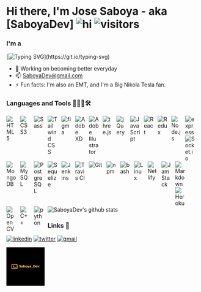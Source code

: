 
# Hi there, I'm Jose Saboya - aka [SaboyaDev] <img src="https://user-images.githubusercontent.com/1303154/88677602-1635ba80-d120-11ea-84d8-d263ba5fc3c0.gif" width="28px" alt="hi">  ![visitors](https://visitor-badge.glitch.me/badge?page_id=SaboyaDev.SaboyaDev)

<h3>I'm a</h3>

[![Typing SVG](https://readme-typing-svg.herokuapp.com?font=Poppins&size=32&lines=Fullstack+Web+Developer...)](https://git.io/typing-svg)  

- 🌱 Working on becoming better everyday
- 📫 SaboyaDev@gmail.com
- ⚡ Fun facts: I'm also an EMT, and I'm a Big Nikola Tesla fan.


### Languages and Tools 👨🏻‍💻🛠

<img align="left" alt="HTML5" width="26px" src="https://cdn.jsdelivr.net/gh/devicons/devicon/icons/html5/html5-original-wordmark.svg" style="padding-right:10px;" /> <img align="left" alt="CSS3" width="26px" src="https://cdn.jsdelivr.net/gh/devicons/devicon/icons/css3/css3-original-wordmark.svg" style="padding-right:10px;" /> <img align="left" alt="Sass" width="26px" src="https://cdn.jsdelivr.net/gh/devicons/devicon/icons/sass/sass-original.svg" style="padding-right:10px;" /> <img align="left" alt="Tailwind CSS" width="26px" src="https://cdn.jsdelivr.net/gh/devicons/devicon/icons/tailwindcss/tailwindcss-plain.svg" style="padding-right:10px;" />
<img align="left" alt="figma" width="26px" src="https://cdn.jsdelivr.net/gh/devicons/devicon/icons/figma/figma-original.svg" style="padding-right:10px;" />
<img align="left" alt="Adobe XD" width="26px" src="https://upload.wikimedia.org/wikipedia/commons/c/c2/Adobe_XD_CC_icon.svg" style="padding-right:10px;" />
<img align="left" alt="Adobe Illustrator" width="26px" src="https://cdn.jsdelivr.net/gh/devicons/devicon/icons/illustrator/illustrator-line.svg" style="padding-right:10px;" />
<img align="left" alt="three.js" width="26px" src="https://cdn.jsdelivr.net/gh/devicons/devicon/icons/threejs/threejs-original-wordmark.svg" style="padding-right:10px;" />
<img align="left" alt="jQuery" width="26px" src="https://cdn.jsdelivr.net/gh/devicons/devicon/icons/jquery/jquery-original-wordmark.svg" style="padding-right:10px;" />
<img align="left" alt="JavaScript" width="26px" src="https://cdn.jsdelivr.net/gh/devicons/devicon/icons/javascript/javascript-original.svg" style="padding-right:10px;" />
<img align="left" alt="React" width="26px" src="https://cdn.jsdelivr.net/gh/devicons/devicon/icons/react/react-original-wordmark.svg" style="padding-right:10px;" />
<img align="left" alt="Redux" width="26px" src="https://cdn.jsdelivr.net/gh/devicons/devicon/icons/redux/redux-original.svg" style="padding-right:10px;" />
<img align="left" alt="Node.js" width="26px" src="https://upload.wikimedia.org/wikipedia/commons/d/d9/Node.js_logo.svg" style="padding-right:10px;" />
<img align="left" alt="express" width="26px" src="https://cdn.jsdelivr.net/gh/devicons/devicon/icons/express/express-original.svg" style="padding-right:10px;" />
<img align="left" alt="Socket.io" width="26px" src="https://cdn.jsdelivr.net/gh/devicons/devicon/icons/socketio/socketio-original.svg" style="padding-right:10px;" />
<img align="left" alt="MongoDB" width="26px" src="https://cdn.jsdelivr.net/gh/devicons/devicon/icons/mongodb/mongodb-original.svg" style="padding-right:10px;" />
<img align="left" alt="MySQL" width="26px" src="https://cdn.jsdelivr.net/gh/devicons/devicon/icons/mysql/mysql-original.svg" style="padding-right:10px;" />
<img align="left" alt="PostgreSQL" width="26px" src="https://cdn.jsdelivr.net/gh/devicons/devicon/icons/postgresql/postgresql-original-wordmark.svg" style="padding-right:10px;" />
<img align="left" alt="Sequelize" width="26px" src="https://cdn.jsdelivr.net/gh/devicons/devicon/icons/sequelize/sequelize-original.svg" style="padding-right:10px;" />
<img align="left" alt="Jenkins" width="26px" src="https://cdn.jsdelivr.net/gh/devicons/devicon/icons/jenkins/jenkins-original.svg" style="padding-right:10px;" />
<img align="left" alt="Travis CI" width="26px" src="https://cdn.worldvectorlogo.com/logos/travis-ci.svg" style="padding-right:10px;" />
<img align="left" alt="Git" width="36px" src="https://cdn.jsdelivr.net/gh/devicons/devicon/icons/git/git-original-wordmark.svg" style="padding-right:10px;" />
<img align="left" alt="npm" width="26px" src="https://cdn.jsdelivr.net/gh/devicons/devicon/icons/npm/npm-original-wordmark.svg" style="padding-right:10px;" /> <img align="left" alt="bash" width="26px" src="https://cdn.jsdelivr.net/gh/devicons/devicon/icons/bash/bash-original.svg" style="padding-right:10px;" />
<img align="left" alt="Linux" width="26px" src="https://cdn.jsdelivr.net/gh/devicons/devicon/icons/linux/linux-original.svg" style="padding-right:10px;" />
<img align="left" alt="Netlify" width="26px" src="https://raw.githubusercontent.com/maxogden/hexbin/gh-pages/vector/netlify.svg" style="padding-right:10px;" /> <img align="left" alt="JamStack" width="26px" src="https://cdn.jsdelivr.net/gh/devicons/devicon/icons/jamstack/jamstack-original.svg" style="padding-right:10px;" />
<img align="left" alt="Markdown" width="26px" src="https://cdn.jsdelivr.net/gh/devicons/devicon/icons/markdown/markdown-original.svg" style="padding-right:10px;" />
<img align="left" alt="Heroku" width="26px" src="https://cdn.jsdelivr.net/gh/devicons/devicon/icons/heroku/heroku-original-wordmark.svg" style="padding-right:10px;" />
<img align="left" alt="OpenCV" width="26px" src="https://cdn.jsdelivr.net/gh/devicons/devicon/icons/opencv/opencv-original-wordmark.svg" style="padding-right:10px;" />
<img align="left" alt="C++" width="26px" src="https://raw.githubusercontent.com/isocpp/logos/master/cpp_logo.svg" style="padding-right:10px;" />
<img align="left" alt="python" width="26px" src="https://cdn.jsdelivr.net/gh/devicons/devicon/icons/python/python-original.svg" style="padding-right:10px;" />

<br />
<br />
<br />
<br />

![SaboyaDev's github stats](https://github-readme-stats.vercel.app/api?username=SaboyaDev&show_icons=true&theme=tokyonight&include_all_commits=true&count_private=true&)
<br />

### Links 🔗

[![linkedin](https://img.shields.io/badge/linkedin-0A66C2?style=for-the-badge&logo=linkedin&logoColor=white)](https://www.linkedin.com/in/joseluissaboya/) [![twitter](https://img.shields.io/badge/twitter-1DA1F2?style=for-the-badge&logo=twitter&logoColor=white)](https://twitter.com/saboya_dev) [![gmail](https://img.shields.io/badge/gmail-C0392B?style=for-the-badge&logo=gmail&logoColor=white)](mailto:saboyadev@gmail.com)

<img src="default.png" alt="Saboya Dev Logo" style="height: 100px" />

